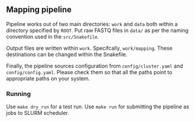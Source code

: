 ## Mapping pipeline

Pipeline works out of two main directories: `work` and `data` both within a directory
specified by `ROOT`. Put raw FASTQ files in `data/` as per the naming convention used in
the `src/Snakefile`.

Output files are written within `work`. Specifcally, `work/mapping`. These destinations
can be changed within the Snakefile.

Finally, the pipeline sources configuration from `config/cluster.yaml` and
`config/config.yaml`. Please check them so that all the paths point to appropriate paths
on your system.


### Running

Use `make dry_run` for a test run. Use `make run` for submitting the pipeline as jobs to SLURM
scheduler.
